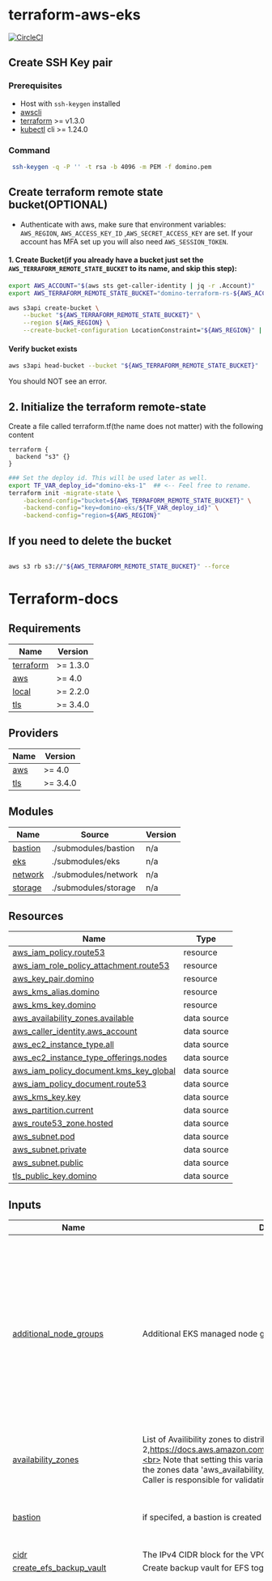 # terraform-aws-eks

[![CircleCI](https://dl.circleci.com/status-badge/img/gh/dominodatalab/terraform-aws-eks/tree/main.svg?style=svg)](https://dl.circleci.com/status-badge/redirect/gh/dominodatalab/terraform-aws-eks/tree/main)

## Create SSH Key pair
### Prerequisites
* Host with `ssh-keygen` installed
* [awscli](https://docs.aws.amazon.com/cli/latest/userguide/getting-started-install.html)
* [terraform](https://learn.hashicorp.com/tutorials/terraform/install-cli?in=terraform/aws-get-started#install-terraform) >= v1.3.0
* [kubectl](https://kubernetes.io/docs/tasks/tools/install-kubectl-linux/) cli >= 1.24.0


### Command
```bash
 ssh-keygen -q -P '' -t rsa -b 4096 -m PEM -f domino.pem
```

## Create terraform remote state bucket(OPTIONAL)
* Authenticate with aws, make sure that environment variables: `AWS_REGION`, `AWS_ACCESS_KEY_ID` ,`AWS_SECRET_ACCESS_KEY` are set. If your account has MFA set up you will also need `AWS_SESSION_TOKEN`.

#### 1. Create Bucket(if you already have a bucket just set the `AWS_TERRAFORM_REMOTE_STATE_BUCKET` to its name, and skip this step):
```bash
export AWS_ACCOUNT="$(aws sts get-caller-identity | jq -r .Account)"
export AWS_TERRAFORM_REMOTE_STATE_BUCKET="domino-terraform-rs-${AWS_ACCOUNT}-${AWS_REGION}"

aws s3api create-bucket \
    --bucket "${AWS_TERRAFORM_REMOTE_STATE_BUCKET}" \
    --region ${AWS_REGION} \
    --create-bucket-configuration LocationConstraint="${AWS_REGION}" | jq .
```

#### Verify bucket exists

```bash
aws s3api head-bucket --bucket "${AWS_TERRAFORM_REMOTE_STATE_BUCKET}"
```
You should NOT see an error.

## 2. Initialize the terraform remote-state
Create a file called terraform.tf(the name does not matter) with the following content
```hcl
terraform {
  backend "s3" {}
}
```

```bash
### Set the deploy id. This will be used later as well.
export TF_VAR_deploy_id="domino-eks-1"  ## <-- Feel free to rename.
terraform init -migrate-state \
    -backend-config="bucket=${AWS_TERRAFORM_REMOTE_STATE_BUCKET}" \
    -backend-config="key=domino-eks/${TF_VAR_deploy_id}" \
    -backend-config="region=${AWS_REGION}"
```



## If you need to delete the bucket

```bash

aws s3 rb s3://"${AWS_TERRAFORM_REMOTE_STATE_BUCKET}" --force
```

# Terraform-docs

<!-- BEGINNING OF PRE-COMMIT-TERRAFORM DOCS HOOK -->
## Requirements

| Name | Version |
|------|---------|
| <a name="requirement_terraform"></a> [terraform](#requirement\_terraform) | >= 1.3.0 |
| <a name="requirement_aws"></a> [aws](#requirement\_aws) | >= 4.0 |
| <a name="requirement_local"></a> [local](#requirement\_local) | >= 2.2.0 |
| <a name="requirement_tls"></a> [tls](#requirement\_tls) | >= 3.4.0 |

## Providers

| Name | Version |
|------|---------|
| <a name="provider_aws"></a> [aws](#provider\_aws) | >= 4.0 |
| <a name="provider_tls"></a> [tls](#provider\_tls) | >= 3.4.0 |

## Modules

| Name | Source | Version |
|------|--------|---------|
| <a name="module_bastion"></a> [bastion](#module\_bastion) | ./submodules/bastion | n/a |
| <a name="module_eks"></a> [eks](#module\_eks) | ./submodules/eks | n/a |
| <a name="module_network"></a> [network](#module\_network) | ./submodules/network | n/a |
| <a name="module_storage"></a> [storage](#module\_storage) | ./submodules/storage | n/a |

## Resources

| Name | Type |
|------|------|
| [aws_iam_policy.route53](https://registry.terraform.io/providers/hashicorp/aws/latest/docs/resources/iam_policy) | resource |
| [aws_iam_role_policy_attachment.route53](https://registry.terraform.io/providers/hashicorp/aws/latest/docs/resources/iam_role_policy_attachment) | resource |
| [aws_key_pair.domino](https://registry.terraform.io/providers/hashicorp/aws/latest/docs/resources/key_pair) | resource |
| [aws_kms_alias.domino](https://registry.terraform.io/providers/hashicorp/aws/latest/docs/resources/kms_alias) | resource |
| [aws_kms_key.domino](https://registry.terraform.io/providers/hashicorp/aws/latest/docs/resources/kms_key) | resource |
| [aws_availability_zones.available](https://registry.terraform.io/providers/hashicorp/aws/latest/docs/data-sources/availability_zones) | data source |
| [aws_caller_identity.aws_account](https://registry.terraform.io/providers/hashicorp/aws/latest/docs/data-sources/caller_identity) | data source |
| [aws_ec2_instance_type.all](https://registry.terraform.io/providers/hashicorp/aws/latest/docs/data-sources/ec2_instance_type) | data source |
| [aws_ec2_instance_type_offerings.nodes](https://registry.terraform.io/providers/hashicorp/aws/latest/docs/data-sources/ec2_instance_type_offerings) | data source |
| [aws_iam_policy_document.kms_key_global](https://registry.terraform.io/providers/hashicorp/aws/latest/docs/data-sources/iam_policy_document) | data source |
| [aws_iam_policy_document.route53](https://registry.terraform.io/providers/hashicorp/aws/latest/docs/data-sources/iam_policy_document) | data source |
| [aws_kms_key.key](https://registry.terraform.io/providers/hashicorp/aws/latest/docs/data-sources/kms_key) | data source |
| [aws_partition.current](https://registry.terraform.io/providers/hashicorp/aws/latest/docs/data-sources/partition) | data source |
| [aws_route53_zone.hosted](https://registry.terraform.io/providers/hashicorp/aws/latest/docs/data-sources/route53_zone) | data source |
| [aws_subnet.pod](https://registry.terraform.io/providers/hashicorp/aws/latest/docs/data-sources/subnet) | data source |
| [aws_subnet.private](https://registry.terraform.io/providers/hashicorp/aws/latest/docs/data-sources/subnet) | data source |
| [aws_subnet.public](https://registry.terraform.io/providers/hashicorp/aws/latest/docs/data-sources/subnet) | data source |
| [tls_public_key.domino](https://registry.terraform.io/providers/hashicorp/tls/latest/docs/data-sources/public_key) | data source |

## Inputs

| Name | Description | Type | Default | Required |
|------|-------------|------|---------|:--------:|
| <a name="input_additional_node_groups"></a> [additional\_node\_groups](#input\_additional\_node\_groups) | Additional EKS managed node groups definition. | <pre>map(object({<br>    ami                  = optional(string)<br>    bootstrap_extra_args = optional(string, "")<br>    instance_types       = list(string)<br>    spot                 = optional(bool, false)<br>    min_per_az           = number<br>    max_per_az           = number<br>    desired_per_az       = number<br>    labels               = map(string)<br>    taints               = optional(list(object({ key = string, value = optional(string), effect = string })), [])<br>    tags                 = optional(map(string), {})<br>    gpu                  = optional(bool, null)<br>    volume = object({<br>      size = string<br>      type = string<br>    })<br>  }))</pre> | `{}` | no |
| <a name="input_availability_zones"></a> [availability\_zones](#input\_availability\_zones) | List of Availibility zones to distribute the deployment, EKS needs at least 2,https://docs.aws.amazon.com/eks/latest/userguide/network_reqs.html.<br>    Note that setting this variable bypasses validation of the status of the zones data 'aws\_availability\_zones' 'available'.<br>    Caller is responsible for validating status of these zones. | `list(string)` | `[]` | no |
| <a name="input_bastion"></a> [bastion](#input\_bastion) | if specifed, a bastion is created with the specified details | <pre>object({<br>    ami           = optional(string, null) # default will use the latest 'amazon_linux_2' ami<br>    instance_type = optional(string, "t2.micro")<br>  })</pre> | `null` | no |
| <a name="input_cidr"></a> [cidr](#input\_cidr) | The IPv4 CIDR block for the VPC. | `string` | `"10.0.0.0/16"` | no |
| <a name="input_create_efs_backup_vault"></a> [create\_efs\_backup\_vault](#input\_create\_efs\_backup\_vault) | Create backup vault for EFS toggle. | `bool` | `true` | no |
| <a name="input_default_node_groups"></a> [default\_node\_groups](#input\_default\_node\_groups) | EKS managed node groups definition. | <pre>object(<br>    {<br>      compute = object(<br>        {<br>          ami                  = optional(string)<br>          bootstrap_extra_args = optional(string, "")<br>          instance_types       = optional(list(string), ["m5.2xlarge"])<br>          spot                 = optional(bool, false)<br>          min_per_az           = optional(number, 0)<br>          max_per_az           = optional(number, 10)<br>          desired_per_az       = optional(number, 1)<br>          labels = optional(map(string), {<br>            "dominodatalab.com/node-pool" = "default"<br>          })<br>          taints = optional(list(object({ key = string, value = optional(string), effect = string })), [])<br>          tags   = optional(map(string), {})<br>          gpu    = optional(bool, null)<br>          volume = optional(object(<br>            {<br>              size = optional(number, 100)<br>              type = optional(string, "gp3")<br>            }),<br>            {<br>              size = 100<br>              type = "gp3"<br>            }<br>          )<br>      }),<br>      platform = object(<br>        {<br>          ami                  = optional(string)<br>          bootstrap_extra_args = optional(string, "")<br>          instance_types       = optional(list(string), ["m5.4xlarge"])<br>          spot                 = optional(bool, false)<br>          min_per_az           = optional(number, 1)<br>          max_per_az           = optional(number, 10)<br>          desired_per_az       = optional(number, 1)<br>          labels = optional(map(string), {<br>            "dominodatalab.com/node-pool" = "platform"<br>          })<br>          taints = optional(list(object({ key = string, value = optional(string), effect = string })), [])<br>          tags   = optional(map(string), {})<br>          gpu    = optional(bool, null)<br>          volume = optional(object(<br>            {<br>              size = optional(number, 100)<br>              type = optional(string, "gp3")<br>            }),<br>            {<br>              size = 100<br>              type = "gp3"<br>            }<br>          )<br>      }),<br>      gpu = object(<br>        {<br>          ami                  = optional(string)<br>          bootstrap_extra_args = optional(string, "")<br>          instance_types       = optional(list(string), ["g4dn.xlarge"])<br>          spot                 = optional(bool, false)<br>          min_per_az           = optional(number, 0)<br>          max_per_az           = optional(number, 10)<br>          desired_per_az       = optional(number, 0)<br>          labels = optional(map(string), {<br>            "dominodatalab.com/node-pool" = "default-gpu"<br>            "nvidia.com/gpu"              = true<br>          })<br>          taints = optional(list(object({ key = string, value = optional(string), effect = string })), [<br>            { key = "nvidia.com/gpu", value = "true", effect = "NO_SCHEDULE" }<br>          ])<br>          tags = optional(map(string), {})<br>          gpu  = optional(bool, null)<br>          volume = optional(object(<br>            {<br>              size = optional(number, 100)<br>              type = optional(string, "gp3")<br>            }),<br>            {<br>              size = 100<br>              type = "gp3"<br>            }<br>          )<br>      })<br>  })</pre> | <pre>{<br>  "compute": {},<br>  "gpu": {},<br>  "platform": {}<br>}</pre> | no |
| <a name="input_deploy_id"></a> [deploy\_id](#input\_deploy\_id) | Domino Deployment ID. | `string` | `"domino-eks"` | no |
| <a name="input_ecr_force_destroy_on_deletion"></a> [ecr\_force\_destroy\_on\_deletion](#input\_ecr\_force\_destroy\_on\_deletion) | Toogle to allow recursive deletion of all objects in the ECR repositories. if 'false' terraform will NOT be able to delete non-empty repositories | `bool` | `false` | no |
| <a name="input_efs_access_point_path"></a> [efs\_access\_point\_path](#input\_efs\_access\_point\_path) | Filesystem path for efs. | `string` | `"/domino"` | no |
| <a name="input_efs_backup_cold_storage_after"></a> [efs\_backup\_cold\_storage\_after](#input\_efs\_backup\_cold\_storage\_after) | Move backup data to cold storage after this many days | `number` | `35` | no |
| <a name="input_efs_backup_delete_after"></a> [efs\_backup\_delete\_after](#input\_efs\_backup\_delete\_after) | Delete backup data after this many days | `number` | `125` | no |
| <a name="input_efs_backup_schedule"></a> [efs\_backup\_schedule](#input\_efs\_backup\_schedule) | Cron-style schedule for EFS backup vault (default: once a day at 12pm) | `string` | `"0 12 * * ? *"` | no |
| <a name="input_efs_backup_vault_force_destroy"></a> [efs\_backup\_vault\_force\_destroy](#input\_efs\_backup\_vault\_force\_destroy) | Toggle to allow automatic destruction of all backups when destroying. | `bool` | `false` | no |
| <a name="input_eks_master_role_names"></a> [eks\_master\_role\_names](#input\_eks\_master\_role\_names) | IAM role names to be added as masters in eks. | `list(string)` | `[]` | no |
| <a name="input_k8s_version"></a> [k8s\_version](#input\_k8s\_version) | EKS cluster k8s version. | `string` | `"1.24"` | no |
| <a name="input_kms_key_id"></a> [kms\_key\_id](#input\_kms\_key\_id) | if use\_kms is set, use the specified KMS key | `string` | `null` | no |
| <a name="input_kubeconfig_path"></a> [kubeconfig\_path](#input\_kubeconfig\_path) | fully qualified path name to write the kubeconfig file | `string` | `""` | no |
| <a name="input_number_of_azs"></a> [number\_of\_azs](#input\_number\_of\_azs) | Number of AZ to distribute the deployment, EKS needs at least 2. | `number` | `3` | no |
| <a name="input_pod_cidr"></a> [pod\_cidr](#input\_pod\_cidr) | The IPv4 CIDR block for the VPC. | `string` | `"100.64.0.0/16"` | no |
| <a name="input_pod_cidr_network_bits"></a> [pod\_cidr\_network\_bits](#input\_pod\_cidr\_network\_bits) | Number of network bits to allocate to the private subnet. i.e /19 -> 8,192 IPs. | `number` | `19` | no |
| <a name="input_pod_subnets"></a> [pod\_subnets](#input\_pod\_subnets) | Optional list of pod subnet ids | `list(string)` | `null` | no |
| <a name="input_private_cidr_network_bits"></a> [private\_cidr\_network\_bits](#input\_private\_cidr\_network\_bits) | Number of network bits to allocate to the private subnet. i.e /19 -> 8,192 IPs. | `number` | `19` | no |
| <a name="input_private_subnets"></a> [private\_subnets](#input\_private\_subnets) | Optional list of private subnet ids | `list(string)` | `null` | no |
| <a name="input_public_cidr_network_bits"></a> [public\_cidr\_network\_bits](#input\_public\_cidr\_network\_bits) | Number of network bits to allocate to the public subnet. i.e /27 -> 32 IPs. | `number` | `27` | no |
| <a name="input_public_subnets"></a> [public\_subnets](#input\_public\_subnets) | Optional list of public subnet ids | `list(string)` | `null` | no |
| <a name="input_region"></a> [region](#input\_region) | AWS region for the deployment | `string` | n/a | yes |
| <a name="input_route53_hosted_zone_name"></a> [route53\_hosted\_zone\_name](#input\_route53\_hosted\_zone\_name) | Optional hosted zone for External DNSone. | `string` | `""` | no |
| <a name="input_s3_force_destroy_on_deletion"></a> [s3\_force\_destroy\_on\_deletion](#input\_s3\_force\_destroy\_on\_deletion) | Toogle to allow recursive deletion of all objects in the s3 buckets. if 'false' terraform will NOT be able to delete non-empty buckets | `bool` | `false` | no |
| <a name="input_ssh_pvt_key_path"></a> [ssh\_pvt\_key\_path](#input\_ssh\_pvt\_key\_path) | SSH private key filepath. | `string` | n/a | yes |
| <a name="input_tags"></a> [tags](#input\_tags) | Deployment tags. | `map(string)` | `{}` | no |
| <a name="input_update_kubeconfig_extra_args"></a> [update\_kubeconfig\_extra\_args](#input\_update\_kubeconfig\_extra\_args) | Optional extra args when generating kubeconfig | `string` | `""` | no |
| <a name="input_use_kms"></a> [use\_kms](#input\_use\_kms) | if set, use either the specified KMS key or a Domino-generated one | `bool` | `false` | no |
| <a name="input_use_pod_cidr"></a> [use\_pod\_cidr](#input\_use\_pod\_cidr) | Use additional pod CIDR range (ie 100.64.0.0/16) for pod/service networking | `bool` | `true` | no |
| <a name="input_vpc_id"></a> [vpc\_id](#input\_vpc\_id) | Optional VPC ID, it will bypass creation of such, public\_subnets and private\_subnets are also required. | `string` | `null` | no |

## Outputs

| Name | Description |
|------|-------------|
| <a name="output_bastion_ip"></a> [bastion\_ip](#output\_bastion\_ip) | public ip of the bastion |
| <a name="output_container_registry"></a> [container\_registry](#output\_container\_registry) | ECR base registry URL |
| <a name="output_domino_key_pair"></a> [domino\_key\_pair](#output\_domino\_key\_pair) | Domino key pair |
| <a name="output_efs_access_point"></a> [efs\_access\_point](#output\_efs\_access\_point) | EFS access point |
| <a name="output_efs_file_system"></a> [efs\_file\_system](#output\_efs\_file\_system) | EFS file system |
| <a name="output_hostname"></a> [hostname](#output\_hostname) | Domino instance URL. |
| <a name="output_kms_key_arn"></a> [kms\_key\_arn](#output\_kms\_key\_arn) | KMS key ARN, if enabled |
| <a name="output_kms_key_id"></a> [kms\_key\_id](#output\_kms\_key\_id) | KMS key ID, if enabled |
| <a name="output_kubeconfig"></a> [kubeconfig](#output\_kubeconfig) | location of kubeconfig |
| <a name="output_s3_buckets"></a> [s3\_buckets](#output\_s3\_buckets) | S3 buckets |
| <a name="output_ssh_bastion_command"></a> [ssh\_bastion\_command](#output\_ssh\_bastion\_command) | Command to ssh into the bastion host |
<!-- END OF PRE-COMMIT-TERRAFORM DOCS HOOK -->

<!-- BEGIN_TF_DOCS -->
## Requirements

| Name | Version |
|------|---------|
| <a name="requirement_terraform"></a> [terraform](#requirement\_terraform) | >= 1.3.0 |
| <a name="requirement_aws"></a> [aws](#requirement\_aws) | >= 4.0 |
| <a name="requirement_local"></a> [local](#requirement\_local) | >= 2.2.0 |
| <a name="requirement_tls"></a> [tls](#requirement\_tls) | >= 3.4.0 |

## Providers

| Name | Version |
|------|---------|
| <a name="provider_aws"></a> [aws](#provider\_aws) | 4.33.0 |
| <a name="provider_tls"></a> [tls](#provider\_tls) | 4.0.3 |

## Modules

| Name | Source | Version |
|------|--------|---------|
| <a name="module_bastion"></a> [bastion](#module\_bastion) | ./submodules/bastion | n/a |
| <a name="module_eks"></a> [eks](#module\_eks) | ./submodules/eks | n/a |
| <a name="module_k8s_setup"></a> [k8s\_setup](#module\_k8s\_setup) | ./submodules/k8s | n/a |
| <a name="module_network"></a> [network](#module\_network) | ./submodules/network | n/a |
| <a name="module_storage"></a> [storage](#module\_storage) | ./submodules/storage | n/a |

## Resources

| Name | Type |
|------|------|
| [aws_iam_policy.route53](https://registry.terraform.io/providers/hashicorp/aws/latest/docs/resources/iam_policy) | resource |
| [aws_iam_role_policy_attachment.route53](https://registry.terraform.io/providers/hashicorp/aws/latest/docs/resources/iam_role_policy_attachment) | resource |
| [aws_key_pair.domino](https://registry.terraform.io/providers/hashicorp/aws/latest/docs/resources/key_pair) | resource |
| [aws_availability_zones.available](https://registry.terraform.io/providers/hashicorp/aws/latest/docs/data-sources/availability_zones) | data source |
| [aws_ec2_instance_type_offerings.nodes](https://registry.terraform.io/providers/hashicorp/aws/latest/docs/data-sources/ec2_instance_type_offerings) | data source |
| [aws_iam_policy_document.route53](https://registry.terraform.io/providers/hashicorp/aws/latest/docs/data-sources/iam_policy_document) | data source |
| [aws_iam_role.eks_master_roles](https://registry.terraform.io/providers/hashicorp/aws/latest/docs/data-sources/iam_role) | data source |
| [aws_route53_zone.hosted](https://registry.terraform.io/providers/hashicorp/aws/latest/docs/data-sources/route53_zone) | data source |
| [aws_subnet.private](https://registry.terraform.io/providers/hashicorp/aws/latest/docs/data-sources/subnet) | data source |
| [aws_subnet.public](https://registry.terraform.io/providers/hashicorp/aws/latest/docs/data-sources/subnet) | data source |
| [tls_public_key.domino](https://registry.terraform.io/providers/hashicorp/tls/latest/docs/data-sources/public_key) | data source |

## Inputs

| Name | Description | Type | Default | Required |
|------|-------------|------|---------|:--------:|
| <a name="input_additional_node_groups"></a> [additional\_node\_groups](#input\_additional\_node\_groups) | Additional EKS managed node groups definition. | <pre>map(object({<br>    ami                  = optional(string)<br>    bootstrap_extra_args = optional(string, "")<br>    instance_types       = list(string)<br>    spot                 = optional(bool, false)<br>    min_per_az           = number<br>    max_per_az           = number<br>    desired_per_az       = number<br>    labels               = map(string)<br>    taints               = optional(list(object({ key = string, value = optional(string), effect = string })), [])<br>    tags                 = optional(map(string), {})<br>    volume = object({<br>      size = string<br>      type = string<br>    })<br>  }))</pre> | `{}` | no |
| <a name="input_availability_zones"></a> [availability\_zones](#input\_availability\_zones) | List of Availibility zones to distribute the deployment, EKS needs at least 2,https://docs.aws.amazon.com/eks/latest/userguide/network_reqs.html.<br>    Note that setting this variable bypasses validation of the status of the zones data 'aws\_availability\_zones' 'available'.<br>    Caller is responsible for validating status of these zones. | `list(string)` | `[]` | no |
| <a name="input_bastion"></a> [bastion](#input\_bastion) | if specifed, a bastion is created with the specified details | <pre>object({<br>    ami           = optional(string, null) # default will use the latest 'amazon_linux_2' ami<br>    instance_type = optional(string, "t2.micro")<br>  })</pre> | `null` | no |
| <a name="input_cidr"></a> [cidr](#input\_cidr) | The IPv4 CIDR block for the VPC. | `string` | `"10.0.0.0/16"` | no |
| <a name="input_default_node_groups"></a> [default\_node\_groups](#input\_default\_node\_groups) | EKS managed node groups definition. | <pre>object(<br>    {<br>      compute = object(<br>        {<br>          ami                  = optional(string)<br>          bootstrap_extra_args = optional(string, "")<br>          instance_types       = optional(list(string), ["m5.2xlarge"])<br>          spot                 = optional(bool, false)<br>          min_per_az           = optional(number, 0)<br>          max_per_az           = optional(number, 10)<br>          desired_per_az       = optional(number, 1)<br>          labels = optional(map(string), {<br>            "dominodatalab.com/node-pool" = "default"<br>          })<br>          taints = optional(list(object({ key = string, value = optional(string), effect = string })), [])<br>          tags   = optional(map(string), {})<br>          volume = optional(object(<br>            {<br>              size = optional(number, 100)<br>              type = optional(string, "gp3")<br>            }),<br>            {<br>              size = 100<br>              type = "gp3"<br>            }<br>          )<br>      }),<br>      platform = object(<br>        {<br>          ami                  = optional(string)<br>          bootstrap_extra_args = optional(string, "")<br>          instance_types       = optional(list(string), ["m5.4xlarge"])<br>          spot                 = optional(bool, false)<br>          min_per_az           = optional(number, 1)<br>          max_per_az           = optional(number, 10)<br>          desired_per_az       = optional(number, 1)<br>          labels = optional(map(string), {<br>            "dominodatalab.com/node-pool" = "platform"<br>          })<br>          taints = optional(list(object({ key = string, value = optional(string), effect = string })), [])<br>          tags   = optional(map(string), {})<br>          volume = optional(object(<br>            {<br>              size = optional(number, 100)<br>              type = optional(string, "gp3")<br>            }),<br>            {<br>              size = 100<br>              type = "gp3"<br>            }<br>          )<br>      }),<br>      gpu = object(<br>        {<br>          ami                  = optional(string)<br>          bootstrap_extra_args = optional(string, "")<br>          instance_types       = optional(list(string), ["g4dn.xlarge"])<br>          spot                 = optional(bool, false)<br>          min_per_az           = optional(number, 0)<br>          max_per_az           = optional(number, 10)<br>          desired_per_az       = optional(number, 0)<br>          labels = optional(map(string), {<br>            "dominodatalab.com/node-pool" = "default-gpu"<br>            "nvidia.com/gpu"              = true<br>          })<br>          taints = optional(list(object({ key = string, value = optional(string), effect = string })), [<br>            { key = "nvidia.com/gpu", value = "true", effect = "NO_SCHEDULE" }<br>          ])<br>          tags = optional(map(string), {})<br>          volume = optional(object(<br>            {<br>              size = optional(number, 100)<br>              type = optional(string, "gp3")<br>            }),<br>            {<br>              size = 100<br>              type = "gp3"<br>            }<br>          )<br>      })<br>  })</pre> | <pre>{<br>  "compute": {},<br>  "gpu": {},<br>  "platform": {}<br>}</pre> | no |
| <a name="input_deploy_id"></a> [deploy\_id](#input\_deploy\_id) | Domino Deployment ID. | `string` | `"domino-eks"` | no |
| <a name="input_efs_access_point_path"></a> [efs\_access\_point\_path](#input\_efs\_access\_point\_path) | Filesystem path for efs. | `string` | `"/domino"` | no |
| <a name="input_eks_master_role_names"></a> [eks\_master\_role\_names](#input\_eks\_master\_role\_names) | IAM role names to be added as masters in eks. | `list(string)` | `[]` | no |
| <a name="input_k8s_version"></a> [k8s\_version](#input\_k8s\_version) | EKS cluster k8s version. | `string` | `"1.24"` | no |
| <a name="input_kubeconfig_path"></a> [kubeconfig\_path](#input\_kubeconfig\_path) | fully qualified path name to write the kubeconfig file | `string` | `""` | no |
| <a name="input_number_of_azs"></a> [number\_of\_azs](#input\_number\_of\_azs) | Number of AZ to distribute the deployment, EKS needs at least 2. | `number` | `3` | no |
| <a name="input_private_cidr_network_bits"></a> [private\_cidr\_network\_bits](#input\_private\_cidr\_network\_bits) | Number of network bits to allocate to the private subnet. i.e /19 -> 8,192 IPs. | `number` | `19` | no |
| <a name="input_private_subnets"></a> [private\_subnets](#input\_private\_subnets) | Optional list of private subnet ids | `list(string)` | `null` | no |
| <a name="input_public_cidr_network_bits"></a> [public\_cidr\_network\_bits](#input\_public\_cidr\_network\_bits) | Number of network bits to allocate to the public subnet. i.e /27 -> 32 IPs. | `number` | `27` | no |
| <a name="input_public_subnets"></a> [public\_subnets](#input\_public\_subnets) | Optional list of public subnet ids | `list(string)` | `null` | no |
| <a name="input_region"></a> [region](#input\_region) | AWS region for the deployment | `string` | n/a | yes |
| <a name="input_route53_hosted_zone_name"></a> [route53\_hosted\_zone\_name](#input\_route53\_hosted\_zone\_name) | Optional hosted zone for External DNSone. | `string` | `""` | no |
| <a name="input_s3_force_destroy_on_deletion"></a> [s3\_force\_destroy\_on\_deletion](#input\_s3\_force\_destroy\_on\_deletion) | Toogle to allow recursive deletion of all objects in the s3 buckets. if 'false' terraform will NOT be able to delete non-empty buckets | `bool` | `false` | no |
| <a name="input_ssh_pvt_key_path"></a> [ssh\_pvt\_key\_path](#input\_ssh\_pvt\_key\_path) | SSH private key filepath. | `string` | n/a | yes |
| <a name="input_tags"></a> [tags](#input\_tags) | Deployment tags. | `map(string)` | `{}` | no |
| <a name="input_update_kubeconfig_extra_args"></a> [update\_kubeconfig\_extra\_args](#input\_update\_kubeconfig\_extra\_args) | Optional extra args when generating kubeconfig | `string` | `""` | no |
| <a name="input_vpc_id"></a> [vpc\_id](#input\_vpc\_id) | Optional VPC ID, it will bypass creation of such, public\_subnets and private\_subnets are also required. | `string` | `null` | no |

## Outputs

| Name | Description |
|------|-------------|
| <a name="output_bastion_ip"></a> [bastion\_ip](#output\_bastion\_ip) | public ip of the bastion |
| <a name="output_domino_key_pair"></a> [domino\_key\_pair](#output\_domino\_key\_pair) | Domino key pair |
| <a name="output_efs_access_point"></a> [efs\_access\_point](#output\_efs\_access\_point) | EFS access point |
| <a name="output_efs_file_system"></a> [efs\_file\_system](#output\_efs\_file\_system) | EFS file system |
| <a name="output_hostname"></a> [hostname](#output\_hostname) | Domino instance URL. |
| <a name="output_kubeconfig"></a> [kubeconfig](#output\_kubeconfig) | location of kubeconfig |
| <a name="output_s3_buckets"></a> [s3\_buckets](#output\_s3\_buckets) | S3 buckets |
| <a name="output_ssh_bastion_command"></a> [ssh\_bastion\_command](#output\_ssh\_bastion\_command) | Command to ssh into the bastion host |
<!-- END_TF_DOCS -->
